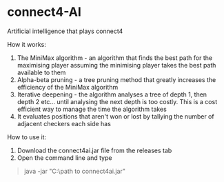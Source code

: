 # connect4-AI
Artificial intelligence that plays connect4

How it works:
1. The MiniMax algorithm - an algorithm that finds the best path for the maximising player assuming the minimising player takes the best path available to them
2. Alpha-beta pruning - a tree pruning method that greatly increases the efficiency of the MiniMax algorithm
3. Iterative deepening - the algorithm analyses a tree of depth 1, then depth 2 etc... until analysing the next depth is too costly. This is a cost efficient way to manage the time the algorithm takes
4. It evaluates positions that aren't won or lost by tallying the number of adjacent checkers each side has

How to use it:
1. Download the connect4ai.jar file from the releases tab
2. Open the command line and type
>java -jar "C:\path to connect4ai.jar"
